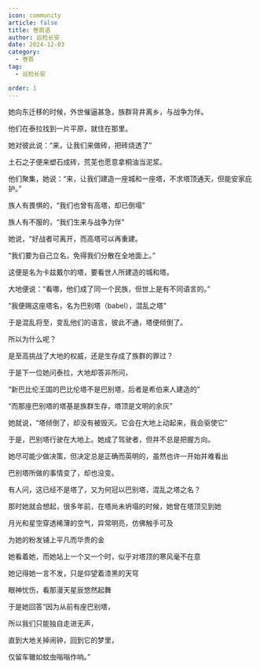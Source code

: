 ```yaml
---
icon: community
article: false
title: 卷首语
author: 巡检长安
date: 2024-12-03
category:
  - 卷首
tag:
  - 巡检长安

order: 1
---
```

<!-- more -->

她向东迁移的时候，外世催逼甚急，族群背井离乡，与战争为伴。

他们在泰拉找到一片平原，就住在那里。

她对彼此说：“来，让我们来做砖，把砖烧透了”

土石之子便来塑石成砖，荒芜也愿意拿桐油当泥浆。

他们聚集，她说：“来，让我们建造一座城和一座塔，不求塔顶通天，但能安家庇护。”

族人有畏惧的，“我们也曾有高塔，却已倒塌”

族人有不服的，“我们生来与战争为伴”

她说，“好战者可离开，而高塔可以再重建。

“我们要为自己立名，免得我们分散在全地面上。”

这便是名为卡兹戴尔的塔，要看世人所建造的城和塔。

大地便说：“看哪，他们成了同一个民族，但世上是有不同语言的。”

“我便赐这座塔名，名为巴别塔（babel），混乱之塔”

于是混乱将至，变乱他们的语言，彼此不通，塔便倾倒了。

所以为什么呢？

是至高挑战了大地的权威，还是生存成了族群的罪过？

于是下一位她问泰拉，大地却答非所问，

“新巴比伦王国的巴比伦塔不是巴别塔，后者是希伯来人建造的”

“而那座巴别塔的塔基是族群生存，塔顶是文明的余灰”

她就说，“塔倾倒了，却没有被毁灭。它会在大地上动起来，我会驱使它”

于是，巴别塔行驶在大地上。她成了驾驶者，但并不总是把握方向。

她尽可能少做决策，但决定总是正确而英明的，虽然也许一开始并难看出

巴别塔所做的事情变了，却也没变。

有人问，这已经不是塔了，又为何冠以巴别塔，混乱之塔之名？

那时她就会想起，很多年前，在塔尚未坍塌的时候，她曾在塔顶见到她

月光和星空穿透稀薄的空气，异常明亮，仿佛触手可及

为她的粉发铺上平凡而华贵的金

她看着她，而她站上一个又一个时，似乎对塔顶的寒风毫不在意

她记得她一言不发，只是仰望着漆黑的天穹

眼神忧伤，看那漫天星辰悠然起舞

于是她回答“因为从前有座巴别塔，

所以我们只能独自走进无声，

直到大地关掉闹钟，回到它的梦里，

仅留车辙如蚊虫嗡嗡作响。”<eod />